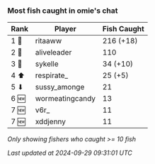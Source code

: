 ### Most fish caught in omie's chat
| Rank | Player | Fish Caught |
|------|--------|-----------|
| 1 🥇  | ritaaww  | 216 (+18) |
| 2 🥈  | aliveleader  | 110 |
| 3 🥉  | sykelle  | 34 (+10) |
| 4 ⬆ | respirate_  | 25 (+5) |
| 5 ⬇ | sussy_amonge  | 21 |
| 6 🆕 | wormeatingcandy  | 13 |
| 7 🆕 | v6r_  | 11 |
| 7 🆕 | xddjenny  | 11 |

_Only showing fishers who caught >= 10 fish_

_Last updated at 2024-09-29 09:31:01 UTC_